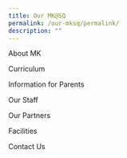 ```yaml
---
title: Our MK@SQ
permalink: /our-mksq/permalink/
description: ""
---
```




About MK

Curriculum

Information for Parents

Our Staff

Our Partners

Facilities

Contact Us


